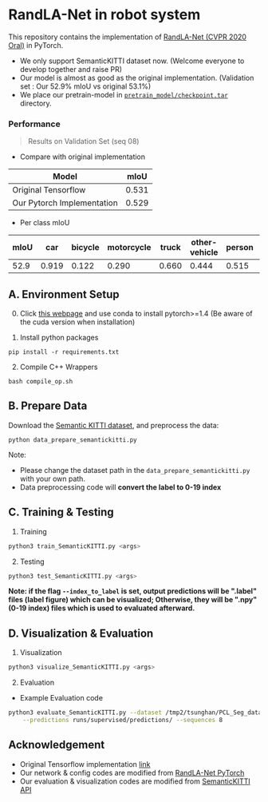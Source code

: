 # RandLA-Net in robot system
This repository contains the implementation of [RandLA-Net (CVPR 2020 Oral)](https://arxiv.org/abs/1911.11236) in PyTorch.
- We only support SemanticKITTI dataset now. (Welcome everyone to develop together and raise PR)
- Our model is almost as good as the original implementation. (Validation set : Our 52.9% mIoU vs original 53.1%)
- We place our pretrain-model in [`pretrain_model/checkpoint.tar`](pretrain_model/checkpoint.tar) directory.

### Performance

> Results on Validation Set (seq 08)

- Compare with original implementation

| Model                      | mIoU  |
| -------------------------- | ----- |
| Original Tensorflow        | 0.531 |
| Our Pytorch Implementation | 0.529 |

- Per class mIoU

| mIoU | car  | bicycle | motorcycle | truck | other-vehicle | person | bicyclist | motorcyclist | road | parking | sidewalk | other-ground | building | fence | vegetation | trunk | terrain | pole | traffic-sign |
| ---- | ------- | ---------- | ----- | ------------- | ------ | --------- | ------------ | ---- | ------- | -------- | ------------ | -------- | ----- | ---------- | ----- | ------- | ---- | ------------ | ---- |
| 52.9 | 0.919 | 0.122 | 0.290 | 0.660 | 0.444 | 0.515 | 0.676 | 0.000 | 0.912 | 0.421 | 0.759 | 0.001 | 0.878 | 0.354 | 0.844 | 0.595 | 0.741 | 0.517 | 0.414 |

## A. Environment Setup

0. Click [this webpage](https://pytorch.org/get-started/locally/) and use conda to install pytorch>=1.4 (Be aware of the cuda version when installation)

1. Install python packages

```
pip install -r requirements.txt
```

2. Compile C++ Wrappers

```
bash compile_op.sh
```

## B. Prepare Data

Download the [Semantic KITTI dataset](http://semantic-kitti.org/dataset.html#download), and preprocess the data:

```
python data_prepare_semantickitti.py
```
Note: 
- Please change the dataset path in the `data_prepare_semantickitti.py` with your own path.
- Data preprocessing code will **convert the label to 0-19 index**

## C. Training & Testing

1. Training

```bash
python3 train_SemanticKITTI.py <args>
```

2. Testing

```bash
python3 test_SemanticKITTI.py <args>
```
**Note: if the flag `--index_to_label` is set, output predictions will be ".label" files (label figure) which can be visualized; Otherwise, they will be ".npy" (0-19 index) files which is used to evaluated afterward.**

## D. Visualization & Evaluation

1. Visualization

```bash
python3 visualize_SemanticKITTI.py <args>
```

2. Evaluation

- Example Evaluation code

```bash
python3 evaluate_SemanticKITTI.py --dataset /tmp2/tsunghan/PCL_Seg_data/sequences_0.06/ \
    --predictions runs/supervised/predictions/ --sequences 8
```

## Acknowledgement

- Original Tensorflow implementation [link](https://github.com/QingyongHu/RandLA-Net)
- Our network & config codes are modified from [RandLA-Net PyTorch](https://github.com/qiqihaer/RandLA-Net-pytorch)
- Our evaluation & visualization codes are modified from [SemanticKITTI API](https://github.com/PRBonn/semantic-kitti-api)
